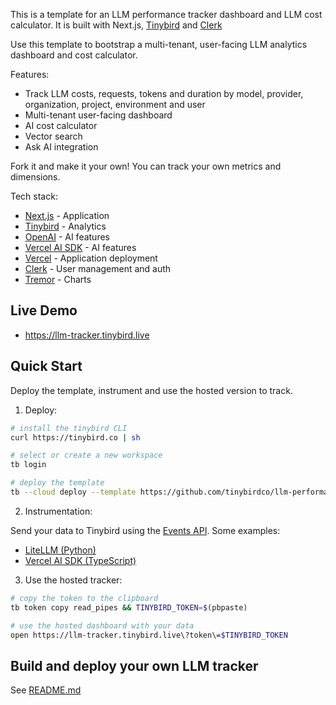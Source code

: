 This is a template for an LLM performance tracker dashboard and LLM cost calculator. It is built with Next.js, [Tinybird](https://tinybird.co) and [Clerk](https://clerk.com)

Use this template to bootstrap a multi-tenant, user-facing LLM analytics dashboard and cost calculator.

Features:

- Track LLM costs, requests, tokens and duration by model, provider, organization, project, environment and user
- Multi-tenant user-facing dashboard
- AI cost calculator
- Vector search
- Ask AI integration

Fork it and make it your own! You can track your own metrics and dimensions.

Tech stack:

- [Next.js](https://nextjs.org/) - Application
- [Tinybird](https://tinybird.co) - Analytics
- [OpenAI](https://openai.com/) - AI features
- [Vercel AI SDK](https://sdk.vercel.ai/docs/introduction) - AI features
- [Vercel](https://sdk.vercel.ai/docs/introduction) - Application deployment
- [Clerk](https://clerk.com/) - User management and auth
- [Tremor](https://tremor.so/) - Charts

## Live Demo

- https://llm-tracker.tinybird.live

## Quick Start

Deploy the template, instrument and use the hosted version to track.

1. Deploy:

```bash
# install the tinybird CLI
curl https://tinybird.co | sh

# select or create a new workspace
tb login

# deploy the template
tb --cloud deploy --template https://github.com/tinybirdco/llm-performance-tracker/tree/main/tinybird
```

2. Instrumentation:

Send your data to Tinybird using the [Events API](https://www.tinybird.co/docs/get-data-in/ingest-apis/events-api). Some examples:

- [LiteLLM (Python)](https://www.tinybird.co/docs/get-data-in/guides/ingest-litellm)
- [Vercel AI SDK (TypeScript)](https://www.tinybird.co/docs/get-data-in/guides/ingest-vercel-ai-sdk)

3. Use the hosted tracker:

```bash
# copy the token to the clipboard
tb token copy read_pipes && TINYBIRD_TOKEN=$(pbpaste)

# use the hosted dashboard with your data
open https://llm-tracker.tinybird.live\?token\=$TINYBIRD_TOKEN
```

## Build and deploy your own LLM tracker

See [README.md](https://github.com/tinybirdco/llm-performance-tracker)